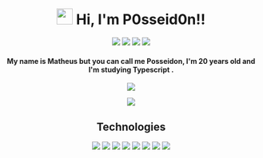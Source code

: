 <h1 align="center"><img src="https://media.giphy.com/media/hvRJCLFzcasrR4ia7z/giphy.gif" width="32px"> Hi, I'm P0sseid0n!!</h1>

<p align="center">
  <a href="https://posseidon.netlify.app/"><img src="https://img.shields.io/badge/-WebSite-87221e?style=for-the-badge&labelColor=87221e&color=87221e&logo=google-chrome&logoColor=white&link=https://posseidon.netlify.app/" /></a>
    <a href="https://twitter.com/P0sseid0n"><img src="https://img.shields.io/badge/-Twitter-87221e?style=for-the-badge&labelColor=87221e&color=87221e&logo=twitter&logoColor=white&link=https://twitter.com/P0sseid0n" /></a>
    <a href="https://discord.com/users/237313382657687552"><img src="https://img.shields.io/badge/-Discord-87221e?style=for-the-badge&labelColor=87221e&color=87221e&logo=discord&logoColor=white&link=https://discord.com/users/237313382657687552" /></a>
  <a href="https://www.linkedin.com/in/matheuspossidonio/"><img src="https://img.shields.io/badge/-Linkedin-87221e?style=for-the-badge&labelColor=87221e&color=87221e&logo=linkedin&logoColor=white&link=https://www.linkedin.com/in/matheuspossidonio/" /></a>
</p>



<h4 align="center"> My name is Matheus but you can call me Posseidon, I'm 20 years old and I'm studying <b> Typescript </b>.</h4>

<p align="center">  
  <img align="center" src="https://github-readme-stats.vercel.app/api/top-langs/?username=P0sseid0n&layout=compact&title_color=fffcfc&bg_color=181617&text_color=dcd2d2" />
</p>

<p align="center">  
  <img align="center" src="https://github-readme-stats.vercel.app/api/wakatime?username=p0sseid0n" />
</p>
<h2 align="center"> Technologies </h2>

<p align="center">
  <img src="https://img.icons8.com/color/40/000000/html-5.png">
  <img src="https://img.icons8.com/color/40/0080FF/css3.png">
  <img src="https://img.icons8.com/color/40/000000/javascript.png">
  <img src="https://img.icons8.com/windows/40/4caf50/node-js.png">
  <img src="https://img.icons8.com/color/40/000000/vue-js.png">
  <img src="https://img.icons8.com/ios/40/00758F/mysql-logo.png">
  <img src="https://img.icons8.com/color/40/000000/mongodb.png">
  <img src="https://img.icons8.com/color/40/000000/react-native.png">
</p>
